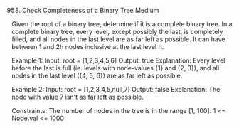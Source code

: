 958. Check Completeness of a Binary Tree
Medium

Given the root of a binary tree, determine if it is a complete binary tree.
In a complete binary tree, every level, except possibly the last, is completely filled, and all nodes in the last level are as far left as possible. It can have between 1 and 2h nodes inclusive at the last level h.

Example 1:
Input: root = [1,2,3,4,5,6]
Output: true
Explanation: Every level before the last is full (ie. levels with node-values {1} and {2, 3}), and all nodes in the last level ({4, 5, 6}) are as far left as possible.

Example 2:
Input: root = [1,2,3,4,5,null,7]
Output: false
Explanation: The node with value 7 isn't as far left as possible.
 
Constraints:
The number of nodes in the tree is in the range [1, 100].
1 <= Node.val <= 1000
